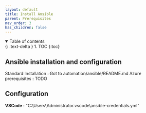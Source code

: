 ```yaml
---
layout: default
title: Install Ansible
parent: Prerequisites
nav_order: 3
has_children: false
---
```


<details open markdown="block">
  <summary>
    Table of contents
  </summary>
  {: .text-delta }
1. TOC
{:toc}
</details>

## Ansible installation and configuration

Standard Installation : Got to automation/ansible/README.md
Azure prerequisites : TODO

## Configuration

__VSCode__ : "C:\Users\Administrator\.vscode\ansible-credentials.yml"
